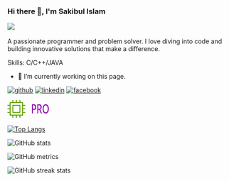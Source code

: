 ### Hi there 👋, I'm Sakibul Islam
![](https://scontent.fdac24-5.fna.fbcdn.net/v/t39.30808-6/348898711_2339912969524642_7430244924251595345_n.jpg?stp=dst-jpg_s960x960&_nc_cat=102&ccb=1-7&_nc_sid=cc71e4&_nc_eui2=AeFmE_jGXuHy6jqkJm6ei4PZiqfueCuvIxWKp-54K68jFf6-KDMkbEQrjIwOY-knjl8getolMJkLWGMcQ0o8F6gq&_nc_ohc=4-g5u52iCnUQ7kNvgFbbFD5&_nc_ht=scontent.fdac24-5.fna&oh=00_AYAwT_BO5GvJDqMwNDXIYi_WH9ZwqTzMHXJfw5l8D7nvMw&oe=66E28491)

A passionate programmer and problem solver. I love diving into code and building innovative solutions that make a difference.

Skills: C/C++/JAVA

- 🔭 I’m currently working on this page. 


[<img src='https://cdn.jsdelivr.net/npm/simple-icons@3.0.1/icons/github.svg' alt='github' height='40'>](https://github.com/SAKIB-230238)  [<img src='https://cdn.jsdelivr.net/npm/simple-icons@3.0.1/icons/linkedin.svg' alt='linkedin' height='40'>](https://www.linkedin.com/in/@sakib230238/)  [<img src='https://cdn.jsdelivr.net/npm/simple-icons@3.0.1/icons/facebook.svg' alt='facebook' height='40'>](https://www.facebook.com/https://www.facebook.com/switch.profile)  

<a href='https://docs.github.com/en/developers'><img src='https://raw.githubusercontent.com/acervenky/animated-github-badges/master/assets/devbadge.gif' width='40' height='40'></a> <a href='https://github.com/pricing'><img src='https://raw.githubusercontent.com/acervenky/animated-github-badges/master/assets/pro.gif' width='40' height='40'></a> 

[![Top Langs](https://github-readme-stats.vercel.app/api/top-langs/?username=SAKIB-230238)](https://github.com/anuraghazra/github-readme-stats)

![GitHub stats](https://github-readme-stats.vercel.app/api?username=SAKIB-230238&show_icons=true&count_private=true)  

![GitHub metrics](https://metrics.lecoq.io/SAKIB-230238)  

![GitHub streak stats](https://streak-stats.demolab.com/?user=SAKIB-230238)  

